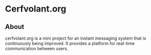 # Cerfvolant.org

## About
cerfvolant.org is a mini project for an instant messaging system that is continuously being improved. It provides a platform for real-time communication between users.
